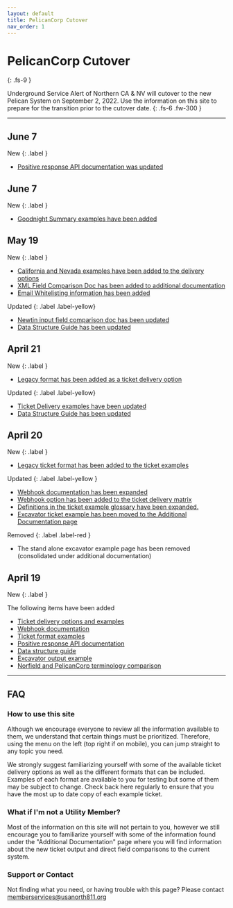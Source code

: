 ```yaml
---
layout: default
title: PelicanCorp Cutover
nav_order: 1
---
```


# PelicanCorp Cutover
{: .fs-9 }

Underground Service Alert of Northern CA & NV will cutover to the new Pelican System on September 2, 2022. Use the information on this site to prepare for the transition prior to the cutover date.
{: .fs-6 .fw-300 }

---

## June 7

New
{: .label }
- [Positive response API documentation was updated](/pelicancorp/positive_response.html)


## June 7

New
{: .label }
- [Goodnight Summary examples have been added](/pelicancorp/goodnight_summary.html)


## May 19

New
{: .label }
- [California and Nevada examples have been added to the delivery options](/pelicancorp/ticket_delivery/ticket_delivery_options.html)
- [XML Field Comparison Doc has been added to additional documentation](/pelicancorp/additional_documentation.html)
- [Email Whitelisting information has been added](/pelicancorp/email_whitelisting.html)

Updated
{: .label .label-yellow}
- [Newtin input field comparison doc has been updated](/pelicancorp/additional_documentation.html)
- [Data Structure Guide has been updated](/pelicancorp/data_structure_guide.html)

## April 21

New
{: .label }
- [Legacy format has been added as a ticket delivery option](/pelicancorp/ticket_delivery/legacy.html)

Updated
{: .label .label-yellow}
- [Ticket Delivery examples have been updated](/pelicancorp/ticket_delivery/ticket_delivery_options.html)
- [Data Structure Guide has been updated](/pelicancorp/data_structure_guide.html)

## April 20


New
{: .label }
- [Legacy ticket format has been added to the ticket examples](/pelicancorp/ticket_examples/legacy)

Updated
{: .label .label-yellow }
- [Webhook documentation has been expanded](/pelicancorp/ticket_delivery/webhook.html)
- [Webhook option has been added to the ticket delivery matrix](/pelicancorp/ticket_delivery/ticket_delivery_options.html)
- [Definitions in the ticket example glossary have been expanded.](/pelicancorp/ticket_examples/ticket_examples.html)
- [Excavator ticket example has been moved to the Additional Documentation page](/pelicancorp/additional_documentation.html)

Removed
{: .label .label-red }
- The stand alone excavator example page has been removed (consolidated under additional documentation)

## April 19


New
{: .label }

The following items have been added
- [Ticket delivery options and examples](/pelicancorp/ticket_delivery/ticket_delivery_options.html)
- [Webhook documentation](/pelicancorp/ticket_delivery/webhook.html)  
- [Ticket format examples](/pelicancorp/ticket_examples/ticket_examples.html)
- [Positive response API documentation](/pelicancorp/ticket_examples/ticket_examples.html)
- [Data structure guide](/pelicancorp/data_structure_guide.html)
- [Excavator output example](/pelicancorp/excavator_output.html)
- [Norfield and PelicanCorp terminology comparison](/pelicancorp/additional_documentation.html#norfield-current-system-vs-pelican-new-system-terminology)


<span style="display:none">Underground Service Alert of Northern California and Nevada has partnered with PelicanCorp to create an industry leading notification service, enabling us to provide an intuitive and streamlined process while more efficiently handling rising ticket volumes. Our new partnership with PelicanCorp significantly improves our ability to implement leading technologies that will enhance stakeholder education and reduce damages in California and Nevada. Hosted by PelicanCorp in a high-availability cloud environment, this new solution manages all notification tickets from any location, at any time, by leveraging advanced web and mobile-based technologies.</span>

---

## FAQ

### How to use this site
Although we encourage everyone to review all the information available to them, we understand that certain things must be prioritized. Therefore, using the menu on the left (top right if on mobile), you can jump straight to any topic you need. 

We strongly suggest familiarizing yourself with some of the available ticket delivery options as well as the different formats that can be included. Examples of each format are available to you for testing but some of them may be subject to change. Check back here regularly to ensure that you have the most up to date copy of each example ticket.

### What if I'm not a Utility Member?
Most of the information on this site will not pertain to you, however we still encourage you to familiarize yourself with some of the information found under the "Additional Documentation" page where you will find information about the new ticket output and direct field comparisons to the current system.

### Support or Contact

Not finding what you need, or having trouble with this page? Please contact <a href="mailto:memberservices@usanorth811.org?bcc=caleb.woods@usanorth811.org&subject=PelicanCorp%20Documentation%20Help">memberservices@usanorth811.org</a>
